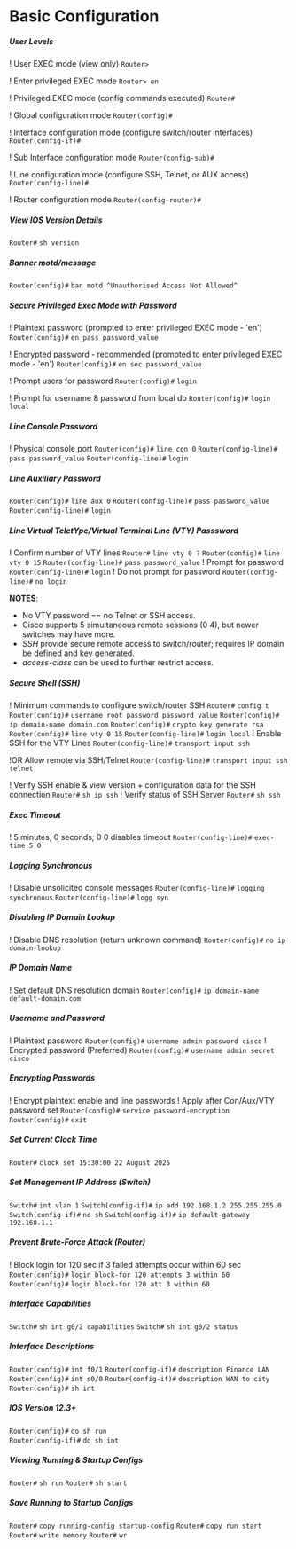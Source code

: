 # Basic Configuration

##### User Levels
! User EXEC mode (view only)
`Router>`

! Enter privileged EXEC mode
`Router> en`

! Privileged EXEC mode (config commands executed)
`Router#`

! Global configuration mode
`Router(config)#`

! Interface configuration mode (configure switch/router interfaces)
`Router(config-if)#`

! Sub Interface configuration mode
`Router(config-sub)#`

! Line configuration mode (configure SSH, Telnet, or AUX access)
`Router(config-line)#`

! Router configuration mode
`Router(config-router)#`

##### View IOS Version Details
`Router#` `sh version`

##### Banner motd/message
`Router(config)#` `ban motd ^Unauthorised Access Not Allowed^` 

##### Secure Privileged Exec Mode with Password
! Plaintext password (prompted to enter privileged EXEC mode - 'en') 
`Router(config)#` `en pass password_value`

! Encrypted password - recommended (prompted to enter privileged EXEC mode - 'en')
`Router(config)#` `en sec password_value`

! Prompt users for password
`Router(config)#` `login`

! Prompt for username & password from local db
`Router(config)#` `login local`  

##### Line Console Password
! Physical console port
`Router(config)#` `line con 0`
`Router(config-line)#` `pass password_value`
`Router(config-line)#` `login`

##### Line Auxiliary Password
`Router(config)#` `line aux 0`
`Router(config-line)#` `pass password_value`
`Router(config-line)#` `login`      

##### Line Virtual TeletYpe/Virtual Terminal Line (VTY) Passsword
! Confirm number of VTY lines 
`Router#` `line vty 0 ?`
`Router(config)#` `line vty 0 15` 
`Router(config-line)#` `pass password_value`
! Prompt for password
`Router(config-line)#` `login`
! Do not prompt for password
`Router(config-line)#` `no login`

**NOTES**:
+ No VTY password == no Telnet or SSH access.
+ Cisco supports 5 simultaneous remote sessions (0 4), but newer switches may have more.
+ *SSH* provide secure remote access to switch/router; requires IP domain be defined and key generated.
+ *access-class* can be used to further restrict access.

##### Secure Shell (SSH)
! Minimum commands to configure switch/router SSH
`Router#` `config t` 
`Router(config)#` `username root password password_value`
`Router(config)#` `ip domain-name domain.com`
`Router(config)#` `crypto key generate rsa`
`Router(config)#` `line vty 0 15`
`Router(config-line)#` `login local`
! Enable SSH for the VTY Lines
`Router(config-line)#` `transport input ssh`

!OR Allow remote via SSH/Telnet
`Router(config-line)#` `transport input ssh telnet`

! Verify SSH enable & view version + configuration data for the SSH connection
`Router#` `sh ip ssh` 
! Verify status of SSH Server
`Router#` `sh ssh`

##### Exec Timeout
! 5 minutes, 0 seconds; 0 0 disables timeout
`Router(config-line)#` `exec-time 5 0`

##### Logging Synchronous
! Disable unsolicited console messages
`Router(config-line)#` `logging synchronous`
`Router(config-line)#` `logg syn`

##### Disabling IP Domain Lookup
! Disable DNS resolution (return unknown command)
`Router(config)#` `no ip domain-lookup`

##### IP Domain Name
! Set default DNS resolution domain
`Router(config)#` `ip domain-name default-domain.com`

##### Username and Password
! Plaintext password
`Router(config)#` `username admin password cisco`
! Encrypted password (Preferred)
`Router(config)#` `username admin secret cisco`

##### Encrypting Passwords
! Encrypt plaintext enable and line passwords
! Apply after Con/Aux/VTY password set
`Router(config)#` `service password-encryption`
`Router(config)#` `exit`

##### Set Current Clock Time
`Router#` `clock set 15:30:00 22 August 2025`

##### Set Management IP Address (Switch)
`Switch#` `int vlan 1`
`Switch(config-if)#` `ip add 192.168.1.2 255.255.255.0`
`Switch(config-if)#` `no sh`
`Switch(config-if)#` `ip default-gateway 192.168.1.1`

##### Prevent Brute-Force Attack (Router)
! Block login for 120 sec if 3 failed attempts occur within 60 sec
`Router(config)#` `login block-for 120 attempts 3 within 60`
`Router(config)#` `login block-for 120 att 3 within 60`

##### Interface Capabilities
`Switch#` `sh int g0/2 capabilities`
`Switch#` `sh int g0/2 status`

##### Interface Descriptions
`Router(config)#` `int f0/1` 
`Router(config-if)#` `description Finance LAN`
`Router(config)#` `int s0/0`
`Router(config-if)#` `description WAN to city`  
`Router(config)#` `sh int` 

##### IOS Version 12.3+
`Router(config)#` `do sh run`   
`Router(config-if)#` `do sh int`

##### Viewing Running & Startup Configs
`Router#` `sh run`
`Router#` `sh start`

##### Save Running to Startup Configs
`Router#` `copy running-config startup-config`
`Router#` `copy run start`
`Router#` `write memory`
`Router#` `wr`



